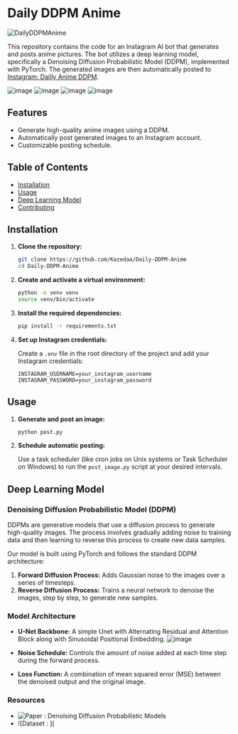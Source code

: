 # Daily DDPM Anime
![DailyDDPMAnime](https://img.shields.io/badge/DailyDDPMAnime-v1.0-lightred)

This repository contains the code for an Instagram AI bot that generates and posts anime pictures. The bot utilizes a deep learning model, specifically a Denoising Diffusion Probabilistic Model (DDPM), implemented with PyTorch. The generated images are then automatically posted to [Instagram: Dailly Anime DDPM](https://www.instagram.com/daily.ddpm.anime/).

![image](https://github.com/Kazedaa/Daily-DDPM-Anime/assets/120291477/b0d1fb90-dceb-4db8-9e57-29f30720f125) ![image](https://github.com/Kazedaa/Daily-DDPM-Anime/assets/120291477/4b11d751-8ad9-498b-8dcd-97438344e930)
![image](https://github.com/Kazedaa/Daily-DDPM-Anime/assets/120291477/1e069377-0a89-4485-a728-78782699d126) ![image](https://github.com/Kazedaa/Daily-DDPM-Anime/assets/120291477/2e481b0d-8aa4-4603-b7c1-b795f00784b4)


## Features

- Generate high-quality anime images using a DDPM.
- Automatically post generated images to an Instagram account.
- Customizable posting schedule.

## Table of Contents

- [Installation](#installation)
- [Usage](#usage)
- [Deep Learning Model](#deep-learning-model)
- [Contributing](#contributing)

## Installation

1. **Clone the repository:**

    ```bash
    git clone https://github.com/Kazedaa/Daily-DDPM-Anime
    cd Daily-DDPM-Anime
    ```

2. **Create and activate a virtual environment:**

    ```bash
    python -m venv venv
    source venv/bin/activate
    ```

3. **Install the required dependencies:**

    ```bash
    pip install -r requirements.txt
    ```

4. **Set up Instagram credentials:**

    Create a `.env` file in the root directory of the project and add your Instagram credentials:

    ```plaintext
    INSTAGRAM_USERNAME=your_instagram_username
    INSTAGRAM_PASSWORD=your_instagram_password
    ```

## Usage

1. **Generate and post an image:**

    ```bash
    python post.py
    ```

2. **Schedule automatic posting:**

    Use a task scheduler (like cron jobs on Unix systems or Task Scheduler on Windows) to run the `post_image.py` script at your desired intervals.

## Deep Learning Model

### Denoising Diffusion Probabilistic Model (DDPM)

DDPMs are generative models that use a diffusion process to generate high-quality images. The process involves gradually adding noise to training data and then learning to reverse this process to create new data samples.

Our model is built using PyTorch and follows the standard DDPM architecture:

1. **Forward Diffusion Process:** Adds Gaussian noise to the images over a series of timesteps.
2. **Reverse Diffusion Process:** Trains a neural network to denoise the images, step by step, to generate new samples.

### Model Architecture

- **U-Net Backbone:** A simple Unet with Alternating Residual and Attention Block along with Sinusoidal Positional Embedding.
  ![image](https://github.com/Kazedaa/Daily-DDPM-Anime/assets/120291477/335e7ebb-a01e-4a8f-8383-5a86997b2d83)

- **Noise Schedule:** Controls the amount of noise added at each time step during the forward process.
- **Loss Function:** A combination of mean squared error (MSE) between the denoised output and the original image.

### Resources
- ![Paper : Denoising Diffusion Probabilistic Models](https://arxiv.org/abs/2006.11239)
- ![Dataset : ](
